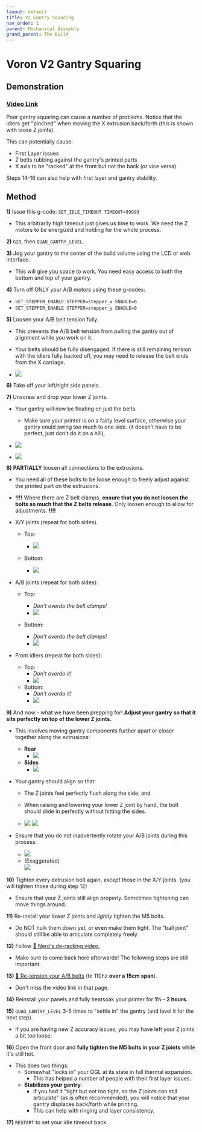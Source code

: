 ```yaml
---
layout: default
title: V2 Gantry Squaring
nav_order: 1
parent: Mechanical Assembly
grand_parent: The Build
---
```

# Voron V2 Gantry Squaring

## Demonstration
### [Video Link](https://user-images.githubusercontent.com/34943186/154356504-b3870f34-32a3-4c2a-a424-7d48def0f834.mp4)
Poor gantry squaring can cause a number of problems.
Notice that the idlers get "pinched" when moving the X extrusion back/forth (this is shown with loose Z joints).

This can potentially cause:
- First Layer issues
- Z belts rubbing against the gantry's printed parts
- X axis to be "racked" at the front but not the back (or vice versa)

Steps 14-16 can also help with first layer and gantry stability.
## Method

**1)** Issue this g-code: `SET_IDLE_TIMEOUT TIMEOUT=99999`
- This arbitrarily high timeout just gives us time to work. We need the Z motors to be energized and holding for the whole process.

**2)** `G28`, then `QUAD_GANTRY_LEVEL`. 

**3)** Jog your gantry to the center of the build volume using the LCD or web interface.
- This will give you space to work. You need easy access to both the bottom and top of your gantry.

**4)** Turn off ONLY your A/B motors using these g-codes:
- `SET_STEPPER_ENABLE STEPPER=stepper_x ENABLE=0`
- `SET_STEPPER_ENABLE STEPPER=stepper_y ENABLE=0`

**5)** Loosen your A/B belt tension fully.
- This prevents the A/B belt tension from pulling the gantry out of alignment while you work on it.
- Your belts should be fully disengaged. If there is still remaining tension with the idlers fully backed off, you may need to release the belt ends from the X carriage.

- ![](./images/v2_gantry_squaring/Gantry-ABTension.png) 

**6)** Take off your left/right side panels.

**7)** Unscrew and drop your lower Z joints. 
- Your gantry will now be floating on just the belts.
    - Make sure your printer is on a fairly level surface, otherwise your gantry could swing too much to one side. (it doesn't have to be perfect, just don't do it on a hill),

- ![](./images/v2_gantry_squaring/ZJoint-Lowered.png) 

- ![](./images/v2_gantry_squaring/ZJoints-Lowered.png)

**8)** **PARTIALLY** loosen all connections to the extrusions.  
- You need all of these bolts to be loose enough to freely adjust against the printed part on the extrusions. 
- **!!!!** Where there are Z belt clamps, **ensure that you do not loosen the bolts so much that the Z belts release**. Only loosen enough to allow for adjustments. **!!!!**

- X/Y joints (repeat for both sides). 
    - Top:
        - ![](./images/v2_gantry_squaring/XYLoosen-Top.png) 

    - Bottom:
        - ![](./images/v2_gantry_squaring/XYLoosen-Bottom.png) 

- A/B joints (repeat for both sides):
    - Top:
        - *Don't overdo the belt clamps!*
        - ![](./images/v2_gantry_squaring/ABLoosen-Top.png) 

    - Bottom:
        - *Don't overdo the belt clamps!*
        - ![](./images/v2_gantry_squaring/ABLoosen-Bottom.png) 

- Front idlers (repeat for both sides):
    - Top:
        - *Don't overdo it!*
        - ![](./images/v2_gantry_squaring/IdlersLoosen-Top.png) 
    - Bottom:
        - *Don't overdo it!*
        - ![](./images/v2_gantry_squaring/IdlersLoosen-Bottom.png) 

**9)** And now - what we have been prepping for! **Adjust your gantry so that it sits perfectly on top of the lower Z joints.**
- This involves moving gantry components further apart or closer together along the extrusions:
    - **Rear**
        - ![](./images/v2_gantry_squaring/XAdjust.png) 
    - **Sides**
        - ![](./images/v2_gantry_squaring/YAdjust.png)

- Your gantry should align so that:
    - The Z joints feel perfectly flush along the side, and
    - When raising and lowering your lower Z joint by hand, the bolt should slide in perfectly without hitting the sides.

    - ![](./images/v2_gantry_squaring/Alignment-Side.png) ![](./images/v2_gantry_squaring/Alignment-Hole.png) 

- Ensure that you do not inadvertently rotate your A/B joints during this process.
    - ![](./images/v2_gantry_squaring/Alignment-AB-Good.png) 
    - (Exaggerated)\
    ![](./images/v2_gantry_squaring/Alignment-AB-Bad.png) 

**10)** Tighten every extrusion bolt again, *except* those in the X/Y joints. (you will tighten those during step 12)
- Ensure that your Z joints still align properly. Sometimes tightening can move things around.

**11)** Re-install your lower Z joints and *lightly* tighten the M5 bolts.
- Do NOT hulk them down yet, or even make them tight. The "ball joint" should still be able to articulate completely freely.

**12)** Follow [:page_facing_up: Nero's de-racking video.](https://www.youtube.com/watch?v=cOn6u9kXvy0) 
- Make sure to come back here afterwards! The following steps are still important.

**13)** [:page_facing_up: Re-tension your A/B belts](https://docs.vorondesign.com/tuning/secondary_printer_tuning.html#belt-tension) (to 110hz **over a 15cm span**).
- Don't miss the video link in that page.

**14)** Reinstall your panels and fully heatsoak your printer for **1½ - 2 hours.**

**15)** `QUAD_GANTRY_LEVEL` 3-5 times to "settle in" the gantry (and level it for the next step).
- If you are having new Z accuracy issues, you may have left your Z joints a bit *too* loose.

**16)** Open the front door and **fully tighten the M5 bolts in your Z joints** while it's still hot.

- This does two things:
    - Somewhat "locks in" your QGL at its state in full thermal expansion.
        - This has helped a number of people with their first layer issues.
    - **Stabilizes your gantry**. 
        - If you had it "tight but not too tight, so the Z joints can still articulate" (as is often recommended), you will notice that your gantry displaces back/forth while printing.
        - This can help with ringing and layer consistency.

**17)** `RESTART` to set your idle timeout back.
